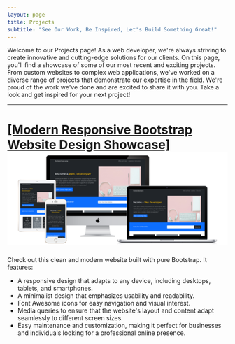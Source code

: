 ```yaml
---
layout: page
title: Projects
subtitle: "See Our Work, Be Inspired, Let's Build Something Great!"
---
```

Welcome to our Projects page! As a web developer, we're always striving to create innovative and cutting-edge solutions for our clients. On this page, you'll find a showcase of some of our most recent and exciting projects. From custom websites to complex web applications, we've worked on a diverse range of projects that demonstrate our expertise in the field. We're proud of the work we've done and are excited to share it with you. Take a look and get inspired for your next project!

---
# [[Modern Responsive Bootstrap Website Design Showcase]<img src="/assets/certificates/all-devices-white.png" alt="Alt Text" target="_blank">](https://biroue.tech/Bootstrap-Website/)

Check out this clean and modern website built with pure Bootstrap. It features:

- A responsive design that adapts to any device, including desktops, tablets, and smartphones.
- A minimalist design that emphasizes usability and readability.
- Font Awesome icons for easy navigation and visual interest.
- Media queries to ensure that the website's layout and content adapt seamlessly to different screen sizes.
- Easy maintenance and customization, making it perfect for businesses and individuals looking for a professional online presence.



